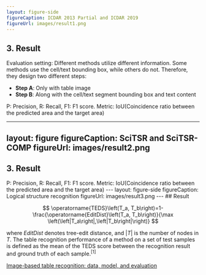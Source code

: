 ```yaml
---
layout: figure-side
figureCaption: ICDAR 2013 Partial and ICDAR 2019
figureUrl: images/result1.png
---
```

## 3. Result

Evaluation setting: Different methods utilize different information. Some methods use the cell/text bounding box, while others do not. Therefore, they design two different steps:
   
- **Step A**: Only with table image
- **Step B**: Along with the cell/text segment bounding box and text content

<Footnotes separator>
  <Footnote>P: Precision, R: Recall, F1: F1 score. Metric: IoU(Coincidence ratio between the predicted area and the target area)</Footnote>
</Footnotes>

---
layout: figure
figureCaption: SciTSR and SciTSR-COMP
figureUrl: images/result2.png
---
## 3. Result

<Footnotes separator>
  <Footnote>P: Precision, R: Recall, F1: F1 score. Metric: IoU(Coincidence ratio between the predicted area and the target area)</Footnote>
</Footnotes>
---
layout: figure-side
figureCaption: Logical structure recognition
figureUrl: images/result3.png
---
## Result

$$
\operatorname{TEDS}\left(T_a, T_b\right)=1-\frac{\operatorname{EditDist}\left(T_a, T_b\right)}{\max \left(\left|T_a\right|,\left|T_b\right|\right)}
$$

where $EditDist$ denotes tree-edit distance, and $|T|$ is the number of nodes in $T$. The table recognition performance of a method on a set of test samples is defined as the mean of the TEDS score between the recognition result and ground truth of each sample.$^{[1]}$

<Footnotes separator>
  <Footnote :number=1><a href="https://arxiv.org/pdf/1911.10683">Image-based table recognition: data, model, and evaluation</a></Footnote>
</Footnotes>